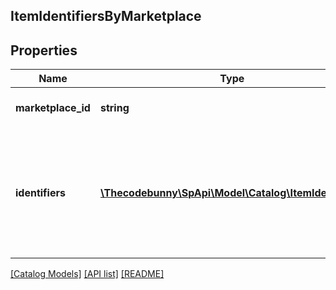 ## ItemIdentifiersByMarketplace

## Properties

Name | Type | Description | Notes
------------ | ------------- | ------------- | -------------
**marketplace_id** | **string** | Amazon marketplace identifier. |
**identifiers** | [**\Thecodebunny\SpApi\Model\Catalog\ItemIdentifier[]**](ItemIdentifier.md) | Identifiers associated with the item in the Amazon catalog for the indicated Amazon marketplace. |

[[Catalog Models]](../) [[API list]](../../Api) [[README]](../../../README.md)
